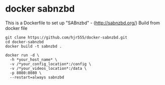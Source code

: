 # docker sabnzbd
This is a Dockerfile to set up "SABnzbd" - (http://sabnzbd.org/)
Build from docker file
```
git clone https://github.com/hjr555/docker-sabnzbd.git
cd docker-sabnzbd
docker build -t sabnzbd .
```
```
docker run -d \
  -h *your_host_name* \
  -v /*your_config_location*:/config \
  -v /*your_videos_location*:/data \
  -p 8080:8080 \
  --restart=always sabnzbd
```
